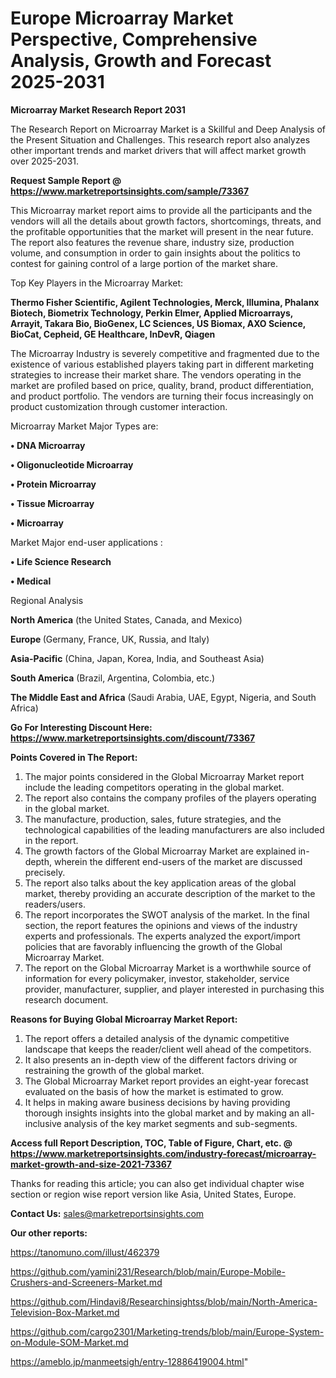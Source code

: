 # Europe Microarray Market Perspective, Comprehensive Analysis, Growth and Forecast 2025-2031

<strong>Microarray Market Research Report 2031</strong>

The Research Report on Microarray Market is a Skillful and Deep Analysis of the Present Situation and Challenges. This research report also analyzes other important trends and market drivers that will affect market growth over 2025-2031.

<strong>Request Sample Report @ <a href=https://www.marketreportsinsights.com/sample/73367>https://www.marketreportsinsights.com/sample/73367</a></strong>

This Microarray market report aims to provide all the participants and the vendors will all the details about growth factors, shortcomings, threats, and the profitable opportunities that the market will present in the near future. The report also features the revenue share, industry size, production volume, and consumption in order to gain insights about the politics to contest for gaining control of a large portion of the market share.

Top Key Players in the Microarray Market:

<strong>Thermo Fisher Scientific, Agilent Technologies, Merck, Illumina, Phalanx Biotech, Biometrix Technology, Perkin Elmer, Applied Microarrays, Arrayit, Takara Bio, BioGenex, LC Sciences, US Biomax, AXO Science, BioCat, Cepheid, GE Healthcare, InDevR, Qiagen</strong>

The Microarray Industry is severely competitive and fragmented due to the existence of various established players taking part in different marketing strategies to increase their market share. The vendors operating in the market are profiled based on price, quality, brand, product differentiation, and product portfolio. The vendors are turning their focus increasingly on product customization through customer interaction.

Microarray Market Major Types are:

<strong>• DNA Microarray

• Oligonucleotide Microarray

• Protein Microarray

• Tissue Microarray

• Microarray</strong>

Market Major end-user applications :

<strong>• Life Science Research

• Medical</strong>

Regional Analysis

</u><strong><b>North America</b></strong> (the United States, Canada, and Mexico)

<strong><b>Europe </b></strong>(Germany, France, UK, Russia, and Italy)

<strong><b>Asia-Pacific</b></strong> (China, Japan, Korea, India, and Southeast Asia)

<strong><b>South America</b></strong> (Brazil, Argentina, Colombia, etc.)

<strong><b>The Middle East and Africa</b></strong> (Saudi Arabia, UAE, Egypt, Nigeria, and South Africa)

<strong>Go For Interesting Discount Here: <a href=https://www.marketreportsinsights.com/discount/73367>https://www.marketreportsinsights.com/discount/73367</a></strong>

<strong>Points Covered in The Report:</strong>
<ol>
  <li>The major points considered in the Global Microarray Market report include the leading competitors operating in the global market.</li>
  <li>The report also contains the company profiles of the players operating in the global market.</li>
  <li>The manufacture, production, sales, future strategies, and the technological capabilities of the leading manufacturers are also included in the report.</li>
  <li>The growth factors of the Global Microarray Market are explained in-depth, wherein the different end-users of the market are discussed precisely.</li>
  <li>The report also talks about the key application areas of the global market, thereby providing an accurate description of the market to the readers/users.</li>
  <li>The report incorporates the SWOT analysis of the market. In the final section, the report features the opinions and views of the industry experts and professionals. The experts analyzed the export/import policies that are favorably influencing the growth of the Global Microarray Market.</li>
  <li>The report on the Global Microarray Market is a worthwhile source of information for every policymaker, investor, stakeholder, service provider, manufacturer, supplier, and player interested in purchasing this research document.</li>
</ol>
<strong>Reasons for Buying Global Microarray Market Report:</strong>

<ol>
  <li>The report offers a detailed analysis of the dynamic competitive landscape that keeps the reader/client well ahead of the competitors.</li>
  <li>It also presents an in-depth view of the different factors driving or restraining the growth of the global market.</li>
  <li>The Global Microarray Market report provides an eight-year forecast evaluated on the basis of how the market is estimated to grow.</li>
  <li>It helps in making aware business decisions by having providing thorough insights insights into the global market and by making an all-inclusive analysis of the key market segments and sub-segments.</li>
</ol>
<strong>Access full Report Description, TOC, Table of Figure, Chart, etc. @ <a href=https://www.marketreportsinsights.com/industry-forecast/microarray-market-growth-and-size-2021-73367>https://www.marketreportsinsights.com/industry-forecast/microarray-market-growth-and-size-2021-73367</a></strong>


Thanks for reading this article; you can also get individual chapter wise section or region wise report version like Asia, United States, Europe.

<strong>Contact Us:</strong>
sales@marketreportsinsights.com

<strong>Our other reports:</strong>

<a href=https://tanomuno.com/illust/462379>https://tanomuno.com/illust/462379</a>

<a href=https://github.com/yamini231/Research/blob/main/Europe-Mobile-Crushers-and-Screeners-Market.md>https://github.com/yamini231/Research/blob/main/Europe-Mobile-Crushers-and-Screeners-Market.md</a>

<a href=https://github.com/Hindavi8/Researchinsightss/blob/main/North-America-Television-Box-Market.md>https://github.com/Hindavi8/Researchinsightss/blob/main/North-America-Television-Box-Market.md</a>

<a href=https://github.com/cargo2301/Marketing-trends/blob/main/Europe-System-on-Module-SOM-Market.md>https://github.com/cargo2301/Marketing-trends/blob/main/Europe-System-on-Module-SOM-Market.md</a>

<a href=https://ameblo.jp/manmeetsigh/entry-12886419004.html>https://ameblo.jp/manmeetsigh/entry-12886419004.html</a>"
